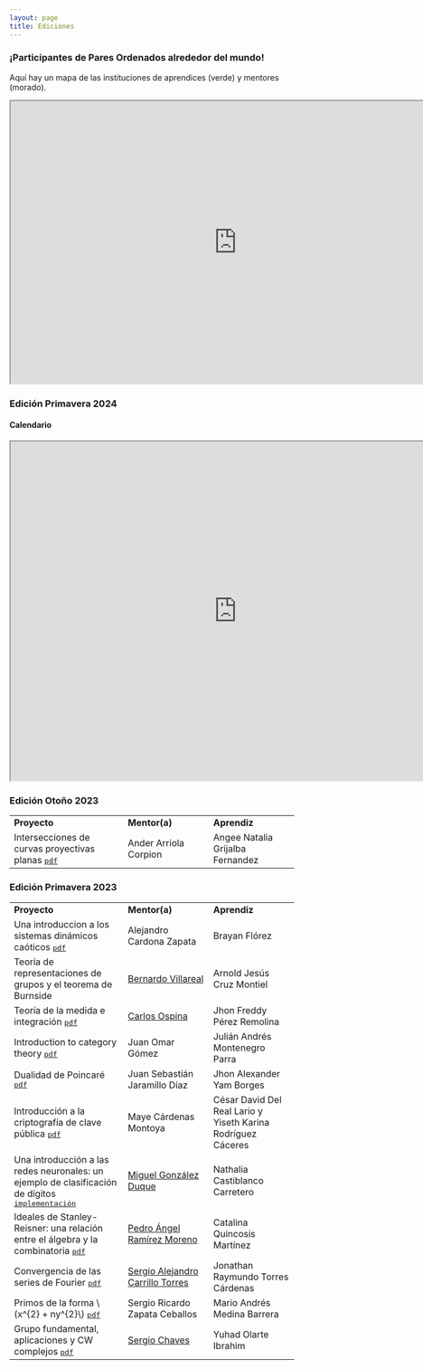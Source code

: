 ```yaml
---
layout: page
title: Ediciones
---
```


### ¡Participantes de Pares Ordenados alrededor del mundo! 

Aquí hay un mapa de las instituciones de aprendices (verde) y mentores (morado).

<div class="google-map">
<p align="center">
<iframe src="https://www.google.com/maps/d/u/3/embed?mid=10fk_iE0reDMM932k9EpuC34nK0z5z04&ehbc=2E312F" 
width="800" height="500"></iframe>
</p>
</div>

### Edición Primavera 2024
#### Calendario
<div class="google-map">
<p align="center">
<iframe src="https://calendar.google.com/calendar/embed?height=600&wkst=1&bgcolor=%23ffffff&ctz=America%2FNew_York&hl=es&showCalendars=0&showPrint=0&title=Primavera%2FSpring%202024&src=Nzc0YTRmMjQ2ODJmMjY1OTQ5ZjE1MmIzYTIzMzc2MTk5YjFlNmE1YmE4NTVkZDAyZjdkOTM0ZTA4N2JiNjc4NEBncm91cC5jYWxlbmRhci5nb29nbGUuY29t&src=MGUxZGVhNTQxZTUxODUzZDZkZDU3MmMxMjA3MGM4MjE1YWZiMDdhOGQyY2Q5OTM4ODEzYTIwMGI5ZDIzNWQxY0Bncm91cC5jYWxlbmRhci5nb29nbGUuY29t&color=%2333B679&color=%23039BE5" 
width="800" height="600"></iframe>
</p>
</div>

### Edición Otoño 2023
<p align="center">
  <table style="width:100%">
    <tr>
      <td style="width:40%"><strong>Proyecto</strong></td>
      <td style="width:30%"><strong>Mentor(a)</strong></td>
      <td><strong>Aprendiz</strong></td>
    </tr>
    <tr>
      <td>Intersecciones de curvas proyectivas planas 
            <a href="{{ '/edicionO23/ANGEE NATALIA GRIJALBA FERNANDEZ.pdf' | prepend: site.baseurl }}"><tt>pdf</tt></a></td>
      <td>Ander Arriola Corpion</td>
      <td>Angee Natalia Grijalba Fernandez </td>
    </tr>
  </table>
</p>


### Edición Primavera 2023
<p align="center">
<table style="width:100%">
  <tr>
    <td style="width:40%"><strong>Proyecto</strong></td>
    <td style="width:30%"><strong>Mentor(a)</strong></td>
    <td><strong>Aprendiz</strong></td>
  </tr>
  <tr>
    <td>Una introduccion a los sistemas dinámicos caóticos 
      <a href="{{ '/edicionP23/(Alejandro,BrayanF).pdf' | prepend: site.baseurl }}"><tt>pdf</tt></a>
    </td>
    <td>Alejandro Cardona Zapata</td>
    <td>Brayan Flórez</td>
  </tr>
  <tr>
    <td>Teoría de representaciones de grupos y el teorema de Burnside</td>
    <td><a href="https://www.matem.unam.mx/~villarreal/">Bernardo Villareal</a></td>
    <td>Arnold Jesús Cruz Montiel</td>
  </tr>
  <tr>
    <td>Teoría de la medida e integración 
      <a href="{{ '/edicionP23/(Carlos,Jhon Freddy).pdf' | prepend: site.baseurl }}"><tt>pdf</tt></a>
    </td>
    <td><a href="https://www.math.utah.edu/~ospina/">Carlos Ospina</a></td>
    <td>Jhon Freddy Pérez Remolina</td>
  </tr>
  <tr>
    <td>Introduction to category theory 
      <a href="{{ '/edicionP23/(Juan Omar,Julian Andres).pdf' | prepend: site.baseurl }}"><tt>pdf</tt></a>
    </td>
    <td>Juan Omar Gómez</td>
    <td>Julián Andrés Montenegro Parra</td>
  </tr>
  <tr>
    <td>Dualidad de Poincaré 
      <a href="{{ '/edicionP23/(Juan Sebastian,Jhon Alexander).pdf' | prepend: site.baseurl }}"><tt>pdf</tt></a>
    </td>
    <td>Juan Sebastián Jaramillo Díaz</td>
    <td>Jhon Alexander Yam Borges</td>
  </tr>
  <tr>
    <td>Introducción a la criptografía de clave pública 
      <a href="{{ '/edicionP23/(Maye,Cesar+Yiseth).pdf' | prepend: site.baseurl }}"><tt>pdf</tt></a>
    </td>
    <td>Maye Cárdenas Montoya</td>
    <td>César David Del Real Lario y Yiseth Karina Rodríguez Cáceres</td>
  </tr>
  <tr>
    <td>Una introducción a las redes neuronales: un ejemplo de clasificación de dígitos
      <a href="https://github.com/nathalia1128/pares_ordenados_2"><tt>implementación</tt></a>
    </td>
    <td><a href="https://www.miguelgondu.com/about/">Miguel González Duque</a></td>
    <td>Nathalia Castiblanco Carretero</td>
  </tr>
  <tr>
    <td>Ideales de Stanley-Reisner: una relación entre el álgebra y la combinatoria 
      <a href="{{ '/edicionP23/(Pedro,Catalina).pdf' | prepend: site.baseurl }}"><tt>pdf</tt></a>
    </td>
    <td><a href="https://sites.google.com/cimat.mx/pedro-ramirez-moreno/home-page">Pedro Ángel Ramírez Moreno</a></td>
    <td>Catalina Quincosis Martínez</td>
  </tr>
  <tr>
    <td>Convergencia de las series de Fourier 
      <a href="{{ '/edicionP23/(Sergio Alejandro,Jonathan Raymundo).pdf' | prepend: site.baseurl }}"><tt>pdf</tt></a>
    </td>
    <td><a href="https://sergiocarrillo3026.wixsite.com/scarrillomath">Sergio Alejandro Carrillo Torres</a></td>
    <td>Jonathan Raymundo Torres Cárdenas</td>
  </tr>
  <tr>
    <td>Primos de la forma \(x^{2} + ny^{2}\) 
      <a href="{{ '/edicionP23/(Sergio Ricardo,Mario Andres).pdf' | prepend: site.baseurl }}"><tt>pdf</tt></a>
    </td>
    <td>Sergio Ricardo Zapata Ceballos</td>
    <td>Mario Andrés Medina Barrera</td>
  </tr>
  <tr>
    <td>Grupo fundamental, aplicaciones y CW complejos 
      <a href="{{ '/edicionP23/(Sergio,Yuhad).pdf' | prepend: site.baseurl }}"><tt>pdf</tt></a>
    </td>
    <td><a href="https://schavesr.com/">Sergio Chaves</a></td>
    <td>Yuhad Olarte Ibrahim</td>
  </tr>
</table>
</p>

